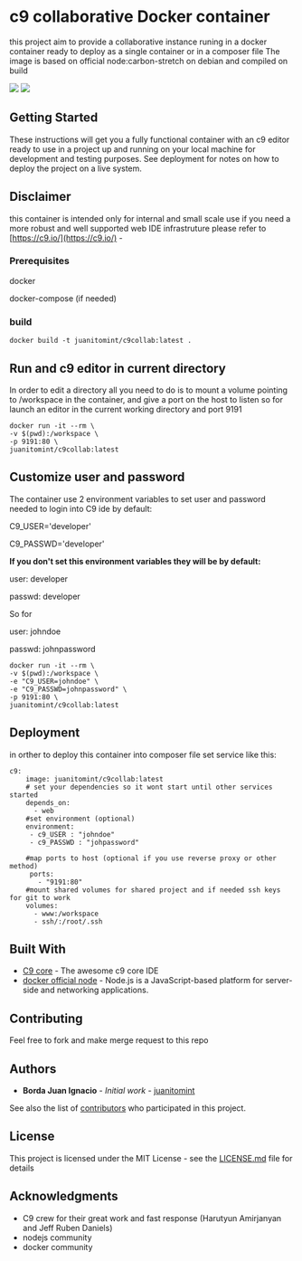 # c9 collaborative Docker container
this project aim to provide a collaborative instance runing in a docker container ready to deploy as a single container or in a composer file
The image is based on official node:carbon-stretch on debian and compiled on build

[![](https://images.microbadger.com/badges/image/juanitomint/c9collab.svg)](https://microbadger.com/images/juanitomint/c9collab "Get your own image badge on microbadger.com")
[![](https://images.microbadger.com/badges/version/juanitomint/c9collab.svg)](https://microbadger.com/images/juanitomint/c9collab "Get your own version badge on microbadger.com")


## Getting Started

These instructions will get you a fully functional container with an c9 editor ready to use in a project up and running on your local machine for development and testing purposes. See deployment for notes on how to deploy the project on a live system.

## Disclaimer
this container is intended only for internal and small scale use if you need a more robust and well supported web IDE infrastruture please refer to [https://c9.io/](https://c9.io/) - 

### Prerequisites

docker 

docker-compose (if needed)

### build

```
docker build -t juanitomint/c9collab:latest .
```

## Run and c9 editor in current directory

In order to edit a directory all you need to do is to mount a volume pointing to /workspace in the container, and give a port on the host to listen
so for launch an editor in the current working directory and port 9191


```
docker run -it --rm \
-v $(pwd):/workspace \
-p 9191:80 \
juanitomint/c9collab:latest 
```

## Customize user and password

The container use 2 environment variables to set user and password needed to login into C9 ide by default:

C9_USER='developer'

C9_PASSWD='developer'

**If you don't set this environment variables they will be by default:**

user: developer

passwd: developer

So for 

user: johndoe

passwd: johnpassword

```
docker run -it --rm \
-v $(pwd):/workspace \
-e "C9_USER=johndoe" \
-e "C9_PASSWD=johnpassword" \
-p 9191:80 \
juanitomint/c9collab:latest 
```


## Deployment

in orther to deploy this container into composer file set service like this:

```
c9:
    image: juanitomint/c9collab:latest
    # set your dependencies so it wont start until other services started
    depends_on: 
      - web
    #set environment (optional)
    environment:
     - c9_USER : "johndoe"
     - c9_PASSWD : "johpassword"
    
    #map ports to host (optional if you use reverse proxy or other method)
     ports:
       - "9191:80"
    #mount shared volumes for shared project and if needed ssh keys for git to work
    volumes:
      - www:/workspace
      - ssh/:/root/.ssh
```      

## Built With

* [C9 core](https://github.com/c9/core) - The awesome c9 core IDE
* [docker official node](https://hub.docker.com/_/node/) - Node.js is a JavaScript-based platform for server-side and networking applications.


## Contributing

Feel free to fork and make merge request to this repo



## Authors

* **Borda Juan Ignacio** - *Initial work* - [juanitomint](https://github.com/juanitomint)

See also the list of [contributors](https://github.com/juanitomint/contributors) who participated in this project.

## License

This project is licensed under the MIT License - see the [LICENSE.md](LICENSE.md) file for details

## Acknowledgments

* C9 crew for their great work and fast response (Harutyun Amirjanyan and Jeff Ruben Daniels)
* nodejs community
* docker community
